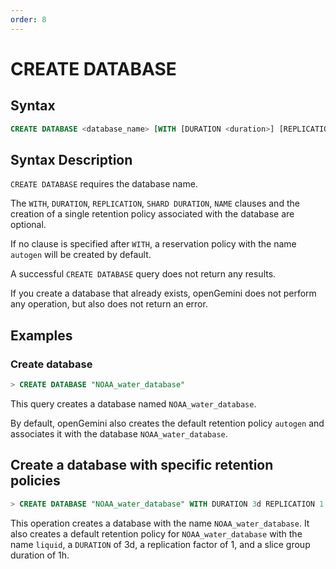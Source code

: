 ```yaml
---
order: 8
---
```


# CREATE DATABASE

## Syntax

```sql
CREATE DATABASE <database_name> [WITH [DURATION <duration>] [REPLICATION <n>] [SHARD DURATION <duration>] [NAME <retention-policy-name>]]
```

## Syntax Description

`CREATE DATABASE` requires the database name.

The `WITH`, `DURATION`, `REPLICATION`, `SHARD DURATION`, `NAME` clauses and the creation of a single retention policy associated with the database are optional.

If no clause is specified after `WITH`, a reservation policy with the name `autogen` will be created by default.

A successful `CREATE DATABASE` query does not return any results.

If you create a database that already exists, openGemini does not perform any operation, but also does not return an error.

## Examples

### Create database

```sql
> CREATE DATABASE "NOAA_water_database"
```

This query creates a database named `NOAA_water_database`.

By default, openGemini also creates the default retention policy `autogen` and associates it with the database `NOAA_water_database`.

## Create a database with specific retention policies

```sql
> CREATE DATABASE "NOAA_water_database" WITH DURATION 3d REPLICATION 1 SHARD DURATION 1h NAME "liquid"
```

This operation creates a database with the name `NOAA_water_database`. It also creates a default retention policy for `NOAA_water_database` with the name `liquid`, a `DURATION` of 3d, a replication factor of 1, and a slice group duration of 1h.